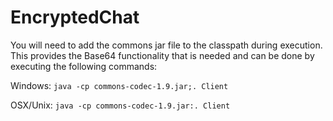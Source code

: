 # EncryptedChat

You will need to add the commons jar file to the classpath during execution.  This provides the Base64 functionality that is needed and can be done by executing the following commands:

Windows: ``` java -cp commons-codec-1.9.jar;. Client ```

OSX/Unix: ``` java -cp commons-codec-1.9.jar:. Client ```
